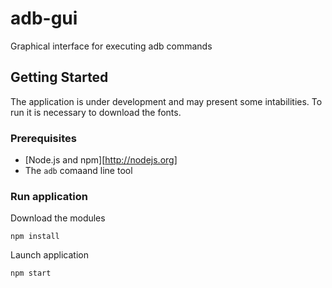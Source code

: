 # adb-gui

Graphical interface for executing adb commands

## Getting Started

The application is under development and may present some intabilities. To run it is necessary to download the fonts.

### Prerequisites

* [Node.js and npm][http://nodejs.org]
* The `adb` comaand line tool

### Run application

Download the modules

```
npm install
```

Launch application
```
npm start
```
